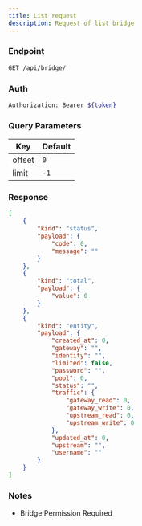 ```yaml
---
title: List request
description: Request of list bridge
---
```


### Endpoint

```bash
GET /api/bridge/
```

### Auth

```bash
Authorization: Bearer ${token}
```

### Query Parameters

| Key | Default |
|-----|---------|
| offset | `0` |
| limit | `-1` |

### Response

```json [Json]
[
    {
        "kind": "status",
        "payload": {
            "code": 0,
            "message": ""
        }
    },
    {
        "kind": "total",
        "payload": {
            "value": 0
        }
    },
    {
        "kind": "entity",
        "payload": {
            "created_at": 0,
            "gateway": "",
            "identity": "",
            "limited": false,
            "password": "",
            "pool": 0,
            "status": "",
            "traffic": {
                "gateway_read": 0,
                "gateway_write": 0,
                "upstream_read": 0,
                "upstream_write": 0
            },
            "updated_at": 0,
            "upstream": "",
            "username": ""
        }
    }
]
```

### Notes

- Bridge Permission Required
